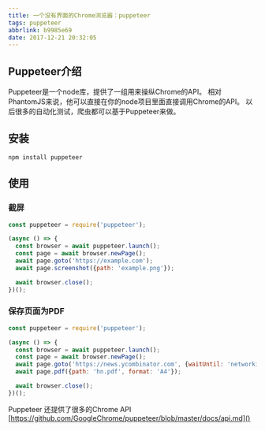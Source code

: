 ```yaml
---
title: 一个没有界面的Chrome浏览器：puppeteer
tags: puppeteer
abbrlink: b9985e69
date: 2017-12-21 20:32:05
---
```


## Puppeteer介绍

Puppeteer是一个node库，提供了一组用来操纵Chrome的API。
相对PhantomJS来说，他可以直接在你的node项目里面直接调用Chrome的API。
以后很多的自动化测试，爬虫都可以基于Puppeteer来做。

## 安装
```
npm install puppeteer
```

## 使用

### 截屏
```javascript
const puppeteer = require('puppeteer');

(async () => {
  const browser = await puppeteer.launch();
  const page = await browser.newPage();
  await page.goto('https://example.com');
  await page.screenshot({path: 'example.png'});

  await browser.close();
})();
```

### 保存页面为PDF
```javascript
const puppeteer = require('puppeteer');

(async () => {
  const browser = await puppeteer.launch();
  const page = await browser.newPage();
  await page.goto('https://news.ycombinator.com', {waitUntil: 'networkidle2'});
  await page.pdf({path: 'hn.pdf', format: 'A4'});

  await browser.close();
})();
```
Puppeteer 还提供了很多的Chrome API
[https://github.com/GoogleChrome/puppeteer/blob/master/docs/api.md]()